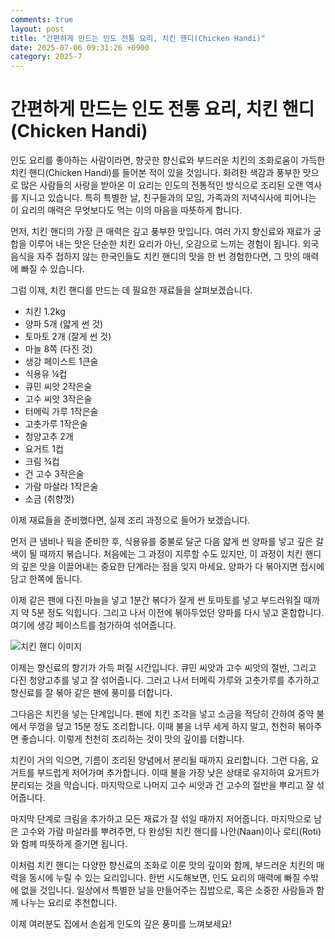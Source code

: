 ```yaml
---
comments: true
layout: post
title: "간편하게 만드는 인도 전통 요리, 치킨 핸디(Chicken Handi)"
date: 2025-07-06 09:31:26 +0900
category: 2025-7
---
```


# 간편하게 만드는 인도 전통 요리, 치킨 핸디(Chicken Handi)

인도 요리를 좋아하는 사람이라면, 향긋한 향신료와 부드러운 치킨의 조화로움이 가득한 치킨 핸디(Chicken Handi)를 들어본 적이 있을 것입니다. 화려한 색감과 풍부한 맛으로 많은 사람들의 사랑을 받아온 이 요리는 인도의 전통적인 방식으로 조리된 오랜 역사를 지니고 있습니다. 특히 특별한 날, 친구들과의 모임, 가족과의 저녁식사에 피어나는 이 요리의 매력은 무엇보다도 먹는 이의 마음을 따뜻하게 합니다.

먼저, 치킨 핸디의 가장 큰 매력은 깊고 풍부한 맛입니다. 여러 가지 향신료와 재료가 궁합을 이루어 내는 맛은 단순한 치킨 요리가 아닌, 오감으로 느끼는 경험이 됩니다. 외국 음식을 자주 접하지 않는 한국인들도 치킨 핸디의 맛을 한 번 경험한다면, 그 맛의 매력에 빠질 수 있습니다. 

그럼 이제, 치킨 핸디를 만드는 데 필요한 재료들을 살펴보겠습니다.

- 치킨 1.2kg
- 양파 5개 (얇게 썬 것)
- 토마토 2개 (잘게 썬 것)
- 마늘 8쪽 (다진 것)
- 생강 페이스트 1큰술
- 식용유 ¼컵
- 큐민 씨앗 2작은술
- 고수 씨앗 3작은술
- 터메릭 가루 1작은술
- 고춧가루 1작은술
- 청양고추 2개
- 요거트 1컵
- 크림 ¾컵
- 건 고수 3작은술
- 가람 마살라 1작은술
- 소금 (취향껏)

이제 재료들을 준비했다면, 실제 조리 과정으로 들어가 보겠습니다. 

먼저 큰 냄비나 웍을 준비한 후, 식용유를 중불로 달군 다음 얇게 썬 양파를 넣고 깊은 갈색이 될 때까지 볶습니다. 처음에는 그 과정이 지루할 수도 있지만, 이 과정이 치킨 핸디의 깊은 맛을 이끌어내는 중요한 단계라는 점을 잊지 마세요. 양파가 다 볶아지면 접시에 담고 한쪽에 둡니다.

이제 같은 팬에 다진 마늘을 넣고 1분간 볶다가 잘게 썬 토마토를 넣고 부드러워질 때까지 약 5분 정도 익힙니다. 그리고 나서 이전에 볶아두었던 양파를 다시 넣고 혼합합니다. 여기에 생강 페이스트를 첨가하여 섞어줍니다.

![치킨 핸디 이미지](https://www.themealdb.com/images/media/meals/wyxwsp1486979827.jpg)

이제는 향신료의 향기가 가득 퍼질 시간입니다. 큐민 씨앗과 고수 씨앗의 절반, 그리고 다진 청양고추를 넣고 잘 섞어줍니다. 그러고 나서 터메릭 가루와 고춧가루를 추가하고 향신료를 잘 볶아 같은 팬에 풍미를 더합니다.

그다음은 치킨을 넣는 단계입니다. 팬에 치킨 조각을 넣고 소금을 적당히 간하여 중약 불에서 뚜껑을 덮고 15분 정도 조리합니다. 이때 불을 너무 세게 하지 말고, 천천히 볶아주면 좋습니다. 이렇게 천천히 조리하는 것이 맛의 깊이를 더합니다.

치킨이 거의 익으면, 기름이 조리된 양념에서 분리될 때까지 요리합니다. 그런 다음, 요거트를 부드럽게 저어가며 추가합니다. 이때 불을 가장 낮은 상태로 유지하여 요거트가 분리되는 것을 막습니다. 마지막으로 나머지 고수 씨앗과 건 고수의 절반을 뿌리고 잘 섞어줍니다.

마지막 단계로 크림을 추가하고 모든 재료가 잘 섞일 때까지 저어줍니다. 마지막으로 남은 고수와 가람 마살라를 뿌려주면, 다 완성된 치킨 핸디를 나안(Naan)이나 로티(Roti)와 함께 따뜻하게 즐기면 됩니다.

이처럼 치킨 핸디는 다양한 향신료의 조화로 이룬 맛의 깊이와 함께, 부드러운 치킨의 매력을 동시에 누릴 수 있는 요리입니다. 한번 시도해보면, 인도 요리의 매력에 빠질 수밖에 없을 것입니다. 일상에서 특별한 날을 만들어주는 집밥으로, 혹은 소중한 사람들과 함께 나누는 요리로 추천합니다. 

이제 여러분도 집에서 손쉽게 인도의 깊은 풍미를 느껴보세요!